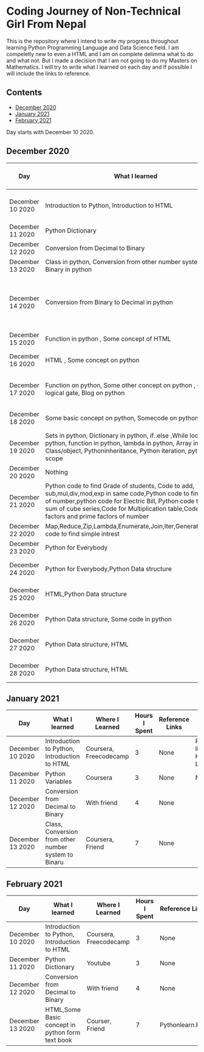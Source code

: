 # Coding Journey of Non-Technical Girl From Nepal
This is the repository where I intend to write my progress throughout learning Python Programming Language and Data Science field. I am compeletly new to even a HTML and I am on complete delimma what to do and what not. But I made a decision that I am not going to do my Masters on Mathematics. I will try to write what I learned on each day and If possible I will include the links to reference.

## Contents
* [December 2020](#December-2020)
* [January 2021](#January-2021)
* [February 2021](#February-2021)

Day starts with December 10 2020.

## December 2020

| Day          | What I learned | Where I Learned | Hours I Spent | Reference Links | Remarks |
|-----------------|----------------|---------------|------|---------------|-----------|
| December 10 2020  |Introduction to Python, Introduction to HTML            |  Coursera, Freecodecamp            |3    |    None         |   Python is like Human Language.      |
| December 11 2020 | Python Dictionary             | Youtube             | 3    | None             | None        |
| December 12 2020                |Conversion from Decimal to Binary                |With friend               | 4     |  None             |           |
|December 13 2020                 |Class in python, Conversion from other number system to Binary in python               |Coursera, Friend               |7      |None               |           |
|December 14 2020                 | Conversion from Binary to Decimal in python               | Youtube              | 1     |               |pop() is used for removes and return last value from the list.
|December 15 2020                 | Function in python , Some concept of HTML              | Notecopy, Freecodecamp             | 6    |  None             |None
|December 16 2020                 | HTML , Some concept on python              | Notecopy, Freecodecamp , Textbook             | 7    |  None             |None
|December 17 2020                 |Function on python, Some other concept on python , Code on logical gate, Blog on python              | Notecopy, W3school , Textbook ,friend            | 10    |  None             |None
|December 18 2020                 | Some  basic concept on python, Somecode on python              | Notecopy, W3school , Textbook            | 5   |  None             |None
|December 19 2020    |Sets in python, Dictionary in python, if..else ,While loop in python, function in python, lambda in python, Array in python, Class/object, Pythoninheritance, Python iteration, python scope                         | W3school            | 5   |  None             |None
|December 20 2020                 |Nothing              | Nothing          | ...    |  None             |None
|December 21 2020                 |Python code to find  Grade of students, Code to add, sub,mul,div,mod,exp in same code,Python code to find the LCF of number,python code for Electric Bill, Python code to find the sum of cube series,Code for Multiplication table,Code to find factors and prime factors of number              | Tutorial Gateway          | 9    |  www.tutorialgateway.org            |None
| December 22 2020                |Map,Reduce,Zip,Lambda,Enumerate,Join,Iter,Generater,Python code to find simple intrest                |Tutorial Gateway                | 4     | www.tutorialgateway.org              | None          |
| December 23 2020                |Python for Everybody               |Coursera              | 6     |  None             | None          |
| December 24 2020                |Python for Everybody,Python Data structure               |Coursera              | 6    |  None             | Coursera online course          |
| December 25 2020                |HTML,Python Data structure               |Coursera, Freecodecamp              | 8    |  None             | Coursera online course          |
| December 26 2020                |Python Data structure, Some code in python               |Coursera            | 1   |  None             | Coursera online course          |
| December 27 2020                |Python Data structure, HTML              |Coursera, Freecodecamp           | 5   |  None             | Coursera online course          |
| December 28 2020                |Python Data structure, HTML              |Coursera, Freecodecamp           | 4   |  None             | Coursera online course          |



## January 2021

| Day          | What I learned | Where I Learned | Hours I Spent | Reference Links | Remarks |
|-----------------|----------------|---------------|------|---------------|-----------|
| December 10 2020  | Introduction to Python, Introduction to HTML            |  Coursera, Freecodecamp            |3    |    None         |   Python is like Human Language.      |
| December 11 2020 | Python Variables             | Coursera             | 3    | None             | None        |
| December 12 2020                |Conversion from Decimal to Binary                |With friend               | 4     |  None             |           |
|December 13 2020                 |Class, Conversion from other number system to Binaru                |Coursera, Friend               |7      |None               |           |          |



## February 2021

| Day          | What I learned | Where I Learned | Hours I Spent | Reference Links | Remarks |
|-----------------|----------------|---------------|------|---------------|-----------|
| December 10 2020  |Introduction to Python, Introduction to HTML            |  Coursera, Freecodecamp            |3    |    None         |   Python is like Human Language.      |
| December 11 2020 | Python Dictionary             | Youtube             | 3    | None             | None        |
| December 12 2020                |Conversion from Decimal to Binary                |With friend               | 4     |  None             |           |
|December 13 2020                 |HTML,Some Basic concept in python form text book                |Courser, Friend               |7      |Pythonlearn.PDF              | None          |